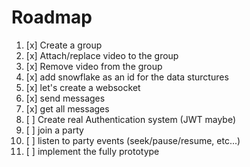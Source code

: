 # Roadmap

1. [x] Create a group
2. [x] Attach/replace video to the group
3. [x] Remove video from the group
4. [x] add snowflake as an id for the data sturctures
5. [x] let's create a websocket
6. [x] send messages
7. [x] get all messages
8. [ ] Create real Authentication system (JWT maybe)
9. [ ] join a party
10. [ ] listen to party events (seek/pause/resume, etc...)
11. [ ] implement the fully prototype
